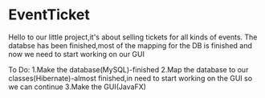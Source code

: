 # EventTicket
Hello to our little project,it's about selling tickets for all kinds of events.
The databse has been finished,most of the mapping for the DB is finished and now we need to start working on our GUI

To Do:
1.Make the database(MySQL)-finished
2.Map the database to our classes(Hibernate)-almost finished,in need to start working on the GUI so we can continue
3.Make the GUI(JavaFX)
